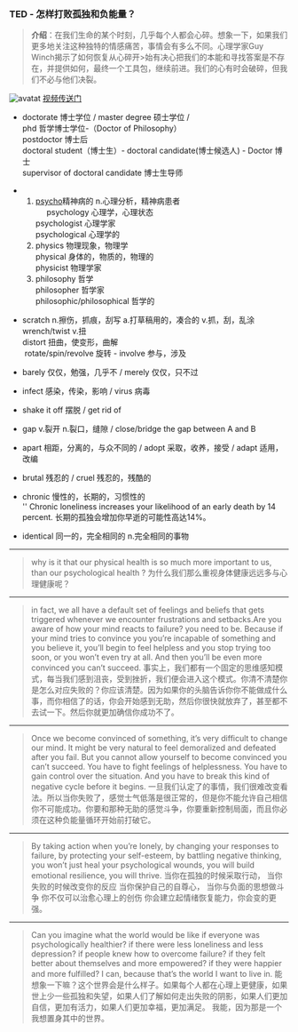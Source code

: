 ### TED - 怎样打败孤独和负能量？
>**介绍**：在我们生命的某个时刻，几乎每个人都会心碎。想象一下，如果我们更多地关注这种独特的情感痛苦，事情会有多么不同。心理学家Guy Winch揭示了如何恢复从心碎开>始有决心把我们的本能和寻找答案是不存在，并提供如何，最终一个工具包，继续前进。我们的心有时会破碎，但我们不必与他们决裂。
 
![avatat](https://s1.ax1x.com/2018/04/08/CipGo4.png)
[视频传送门](https://open.163.com/movie/2015/10/G/O/MB5HOOGO0_MB5HPT9GO.html)
- doctorate 博士学位 / master degree 硕士学位 / <br>
        phd 哲学博士学位-（Doctor of Philosophy）<br>
	postdoctor 博士后 <br>
	doctoral student（博士生）- doctoral candidate(博士候选人) - Doctor 博士<br>
	supervisor of doctoral candidate 博士生导师<br>
- 1. [psycho](http://music.163.com/#/song?id=440208643)精神病的 n.心理分析，精神病患者<br>
     psychology 心理学，心理状态<br>
     psychologist 心理学家<br>
     psychological 心理学的<br>
  2. physics 物理现象，物理学<br>
     physical 身体的，物质的，物理的<br> 
     physicist 物理学家<br>
  3. philosophy 哲学<br>
     philosopher 哲学家 <br>
     philosophic/philosophical 哲学的<br>
	
- scratch n.擦伤，抓痕，刮写 a.打草稿用的，凑合的 v.抓，刮，乱涂<br>
  wrench/twist v.扭 <br>
  distort 扭曲，使变形，曲解<br>
  rotate/spin/revolve 旋转 - involve 参与，涉及<br>
- barely 仅仅，勉强，几乎不 / merely 仅仅，只不过<br>
- infect 感染，传染，影响 / virus 病毒<br>
- shake it off 摆脱 / get rid of <br>
- gap v.裂开 n.裂口，缝隙 / close/bridge the gap between A and B<br>
- apart 相距，分离的，与众不同的 / adopt 采取，收养，接受 / adapt 适用，改编<br>
- brutal 残忍的 / cruel 残忍的，残酷的<br>
- chronic 慢性的，长期的，习惯性的 <br>
   '' Chronic loneliness increases your likelihood of an early death by 14 percent. 长期的孤独会增加你早逝的可能性高达14%。<br>
 - identical 同一的，完全相同的 n.完全相同的事物<br>

--------------------------------------------------------------------

> why is it that our physical health is so much more important to  us, than our psychological health ?
> 为什么我们那么重视身体健康远远多与心理健康呢？
--------------------------------------------------------------------
> in fact, we all have a default set of feelings and beliefs that gets triggered whenever we encounter frustrations and setbacks.Are you aware of how your mind reacts to failure? you need to be. Because if your mind tries to convince you you’re incapable of something and you believe it, you’ll begin to feel helpless and you stop trying too soon, or you won’t even try at all. And then you’ll be even more convinced you can’t succeed.
> 事实上，我们都有一个固定的思维感知模式，每当我们感到沮丧，受到挫折，我们便会进入这个模式。你清不清楚你是怎么对应失败的？你应该清楚。因为如果你的头脑告诉你你不能做成什么事，而你相信了的话，你会开始感到无助，然后你很快就放弃了，甚至都不去试一下。然后你就更加确信你成功不了。
--------------------------------------------------------------------
>Once we become convinced of something, it’s very difficult to change our mind. It might be very natural to feel demoralized and defeated after you fail. But you cannot allow yourself to become convinced you can’t succeed. You have to fight feelings of helplessness. You have to gain control over the situation. And you have to break this kind of negative cycle before it begins. 
>一旦我们认定了的事情，我们很难改变看法。所以当你失败了，感觉士气低落是很正常的，但是你不能允许自己相信你不可能成功。你要和那种无助的感觉斗争，你要重新控制局面，而且你必须在这种负能量循环开始前打破它。
--------------------------------------------------------------------
> By taking action when you’re lonely,
> by changing your responses to failure,
> by protecting your self-esteem,
> by battling negative thinking,
> you won’t just heal your psychological wounds,
> you will build emotional resilience, you will thrive.
> 当你在孤独的时候采取行动，
> 当你失败的时候改变你的反应
> 当你保护自己的自尊心，
> 当你与负面的思想做斗争
> 你不仅可以治愈心理上的创伤
> 你会建立起情绪恢复能力，你会变的更强。
--------------------------------------------------------------------
>Can you imagine what the world would be like if everyone was psychologically healthier? if there were less loneliness and less depression? if people knew how to overcome failure? if they felt better about themselves and more empowered? if they were happier and more fulfilled? I can, because that’s the world I want to live in.
> 能想象一下嘛？这个世界会是什么样子。如果每个人都在心理上更健康，如果世上少一些孤独和失望，如果人们了解如何走出失败的阴影，如果人们更加自信，更加有活力，如果人们更加幸福，更加满足。 我能，因为那是一个我想置身其中的世界。
